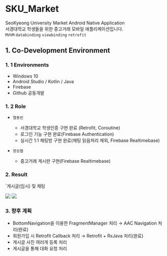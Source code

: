 # SKU_Market   
SeoKyeong University Market Android Native Application   
서경대학교 학생들을 위한 중고거래 모바일 애플리케이션입니다.  
`MVVM` `databinding` `viewbinding` `retrofit`

## 1. Co-Development Environment  
### 1. 1 Environments
- Windows 10
- Android Studio / Kotlin / Java
- Firebase
- Github 공동개발

### 1. 2 Role
- `염동빈`
  - 서경대학교 학생인증 구현 완료 (Retrofit, Coroutine)
  - 로그인 기능 구현 완료(Firebase Authentication)
  - 실시간 1:1 채팅방 구현 완료(채팅 읽음처리 제외, Firebase Realtimebase)
  
- `양승협`
  - 중고거래 게시판 구현(Firebase Realtimebase)
  
### 2. Result
`게시글(임시) 및 채팅
<p align="left">
  <image src="https://user-images.githubusercontent.com/77912766/228895611-86339746-9482-4f82-9a8e-4994d46c50fe.gif"/>
  <image src="https://user-images.githubusercontent.com/77912766/228895643-c50a6432-f8f4-4b2a-a54d-501586667622.gif"/>
</p>

### 3. 향후 계획
- BottomNavigation을 이용한 FragmentManager 처리 → AAC Navigation 처리(완료)
- 회원가입 시 Retrofit Callback 처리 → Retrofit + RxJava 처리(완료)
- 게시글 사진 여러개 등록 처리
- 게시글을 통해 대화 요청 처리
